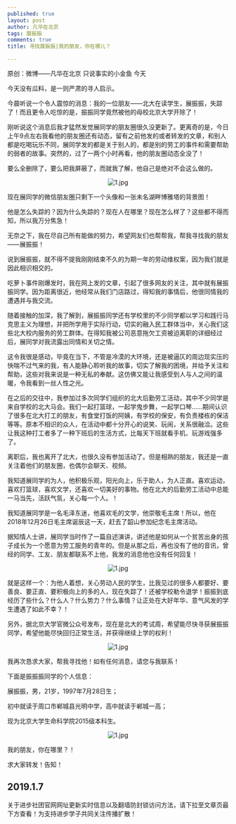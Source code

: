 ```yaml
---
published: true
layout: post
author: 凡华在北京
tags: 展振振
comments: true
title: 寻找展振振|我的朋友，你在哪儿？

---     
```

原创：微博——凡华在北京 只说事实的小金鱼 今天

今天没有瓜料，是一则严肃的寻人启示。

今晨听说一个令人震惊的消息：我的一位朋友——北大在读学生，展振振，失踪了！而且更令人吃惊的是，振振同学竟然被他的母校北京大学开除了！

刚听说这个消息后我才猛然发觉展同学的朋友圈很久没更新了。更离奇的是，今日上午9点左右我看他的朋友圈还有动态，留有之前他发的或者转发的文章，和别人都是吃喝玩乐不同，展同学发的都是关于别人的，都是别的劳工的事件和需要帮助的弱者的故事。突然的，过了一两个小时再看，他的朋友圈动态全没了！

要么全删除了，要么把我屏蔽了，而就我了解，他自己是绝对不会这么做的。

<p align="center"><img src="https://i.loli.net/2019/01/08/5c34247181597.png" alt="1.jpg" title="1.jpg" /></p>

现在展同学的微信朋友圈只剩下一个头像和一张未名湖畔博雅塔的背景图！

他是怎么失踪的？因为什么失踪的？现在人在哪里？现在怎么样了？这些都不得而知，所以我万分焦急！

无奈之下，我在尽自己所有能做的努力，希望网友们也帮帮我，帮我寻找我的朋友——展振振！

说到展振振，就不得不提我刚刚结束不久的为期一年的劳动维权案，因为我们就是因此相识相交的。

吃萝卜事件刚爆发时，我在网上发的文章，引起了很多网友的关注，其中就有展振振同学。因为距离很近，他经常从我们门店路过，得知我的事情后，他很同情我的遭遇并与我交流。

随着接触的加深，我了解到，展振振同学还有学校里的不少同学都以学习和践行马克思主义为理想，并把所学用于实际行动，切实的融入民工群体当中，关心我们这些北大校内服务的劳工群体。在得知我被公司恶意拖欠工资被迫离职的详细经过后，展同学对我流露出同情和关切之情。

这令我很是感动，毕竟在当下，不管是冷漠的大环境，还是被逼仄的周边现实压的快喘不过气来的我，有人能静心聆听我的故事，切实了解我的困境，并给予关注和帮助，这些对我来说是一种无私的奉献。这仿佛又能让我感受到人与人之间的温暖，令我看到一丝人性之光。

在之后的交往中，我参加过多次同学们组织的北大后勤劳工活动，其中不少同学是来自学校的北大马会。我们一起打篮球，一起学鬼步舞，一起学口琴……期间认识了很多在北大打工的朋友，有食堂打饭的阿姨，有学校的保安，有负责楼栋的保洁等等。原本不相识的众人，在活动中都十分开心的说笑、玩闹，关系很融洽。这些让我这种打工者多了一种下班后的生活方式，比每天下班就看手机、玩游戏强多了。

离职后，我也离开了北大，也很久没有参加活动了。但是相熟的朋友，我还是一直关注着他们的朋友圈，也偶尔会聊天、视频。

我知道展同学的为人，他积极乐观，阳光向上，乐于助人，为人正直。喜欢运动，喜欢打篮球，喜欢文学，还喜欢一切美好的事物。他在北大的后勤劳工活动中总能一马当先，活跃气氛，关心每一个人。！

我知道展同学是一名毛泽东迷，他喜欢毛的文学，他崇敬毛主席！所以，他在2018年12月26日毛主席诞辰这一天，赶去了韶山参加纪念毛主席活动。

据知情人士讲，展同学当时作了一篇自述演讲，讲述他是如何从一个贫苦出身的孩子成长为一个愿意为劳工服务的青年的。但是从那之后，再也没有了他的音讯，曾经的同学、工友、朋友都联系不上他，我发的消息他也没有任何回复！

<p align="center"><img src="https://i.loli.net/2019/01/08/5c3424716b030.png" alt="1.jpg" title="1.jpg" /></p>

就是这样一个：为他人着想，关心劳动人民的学生，比我见过的很多人都要好、要善良、要正直、要积极向上的多的人，现在失踪了！还被学校勒令退学！振振到底经历了些什么？什么人？什么势力？什么事情？让正处在大好年华、意气风发的学生遭遇了如此不幸？！

另外，据北京大学官微公众号发布，现在是北大的考试周，希望能尽快寻获展振振同学，希望他能尽快回归正常生活，并获得继续上学的权利！

<p align="center"><img src="https://i.loli.net/2019/01/08/5c3424717b8d3.png" alt="1.jpg" title="1.jpg" /></p>

我再次恳求大家，帮我寻找他！如有任何消息，请您与我联系！

下面是振振振同学的个人信息：

展振振，男，21岁，1997年7月28日生；

初中就读于周口市郸城县光明中学，高中就读于郸城一高；

现为北京大学生命科学院2015级本科生。

<p align="center"><img src="https://i.loli.net/2019/01/08/5c342471c1dfd.png" alt="1.jpg" title="1.jpg" /></p>

我的朋友，你在哪里？！

求大家转发！告知！


2019.1.7
---
关于进步社团官网网址更新实时信息以及翻墙防封锁访问方法，请下拉至文章页最下方查看！为支持进步学子共同关注传播扩散！
